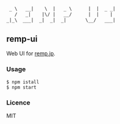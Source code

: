 ```txt
 _ \   __|    \  |   _ \      |  |  _ _|
   /   _|    |\/ |   __/      |  |    |
_|_\  ___|  _|  _|  _|       \__/   ___|
```

## remp-ui

Web UI for [remp.jp](http://remp.jp).

### Usage

```
$ npm istall
$ npm start
```

### Licence

MIT
